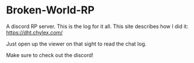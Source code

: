 # Broken-World-RP
A discord RP server. This is the log for it all.
This site describes how I did it: https://dht.chylex.com/

Just open up the viewer on that sight to read the chat log.

Make sure to check out the discord! 
